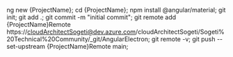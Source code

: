 
ng new {ProjectName}; 
cd {ProjectName}; 
npm install @angular/material; 
git init; 
git add .; 
git commit -m "initial commit"; 
git remote add {ProjectName}Remote https://cloudArchitectSogeti@dev.azure.com/cloudArchitectSogeti/Sogeti%20Technical%20Community/_git/AngularElectron; 
git remote -v;
git push --set-upstream {ProjectName}Remote main;